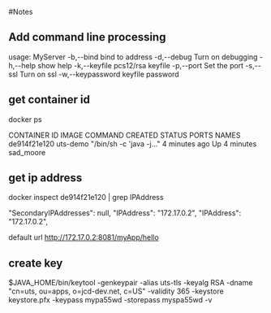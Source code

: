 
#Notes

## Add command line processing

usage: MyServer
 -b,--bind <arg>          bind to address
 -d,--debug               Turn on debugging
 -h,--help                show help
 -k,--keyfile <arg>       pcs12/rsa keyfile
 -p,--port <arg>          Set the port
 -s,--ssl                 Turn on ssl
 -w,--keypassword <arg>   keyfile password



## get container id

docker ps

CONTAINER ID   IMAGE      COMMAND                  CREATED         STATUS         PORTS     NAMES
de914f21e120   uts-demo   "/bin/sh -c 'java -j…"   4 minutes ago   Up 4 minutes             sad_moore


## get ip address

docker inspect de914f21e120 | grep IPAddress

"SecondaryIPAddresses": null,
            "IPAddress": "172.17.0.2",
                    "IPAddress": "172.17.0.2",


default url http://172.17.0.2:8081/myApp/hello

## create key

$JAVA_HOME/bin/keytool -genkeypair -alias uts-tls -keyalg RSA -dname "cn=uts, ou=apps, o=jcd-dev.net, c=US" -validity 365 -keystore keystore.pfx -keypass mypa55wd -storepass myspa55wd -v

